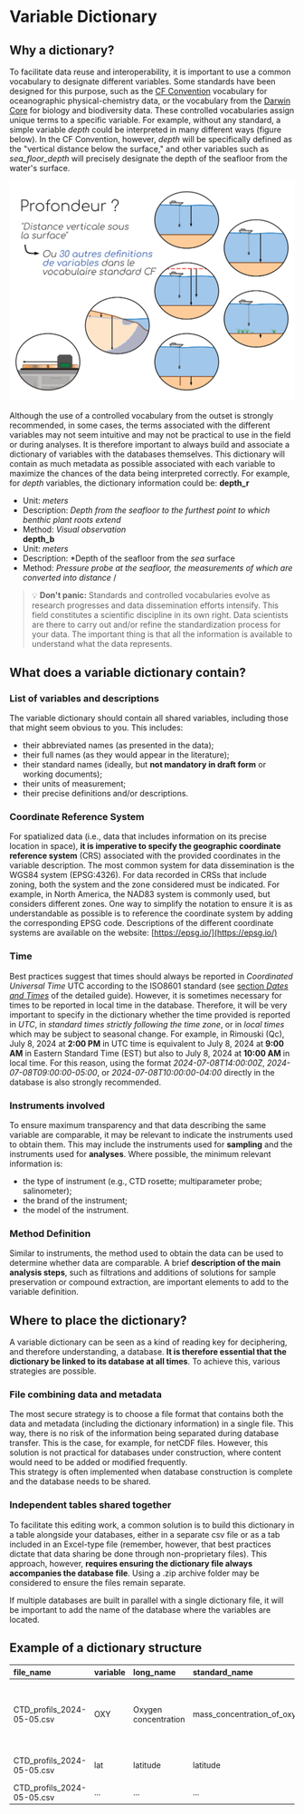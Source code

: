 # Variable Dictionary

## Why a dictionary?

To facilitate data reuse and interoperability, it is important to use a common vocabulary to designate different variables. Some standards have been designed for this purpose, such as the [CF Convention](https://cfconventions.org/) vocabulary for oceanographic physical-chemistry data, or the vocabulary from the [Darwin Core](https://dwc.tdwg.org/list/) for biology and biodiversity data. These controlled vocabularies assign unique terms to a specific variable. For example, without any standard, a simple variable _depth_ could be interpreted in many different ways (figure below). In the CF Convention, however, _depth_ will be specifically defined as the "vertical distance below the surface," and other variables such as *sea_floor_depth* will precisely designate the depth of the seafloor from the water's surface.  

![Exemple de profondeur](../assets/images/profondeur_standard.png)  

Although the use of a controlled vocabulary from the outset is strongly recommended, in some cases, the terms associated with the different variables may not seem intuitive and may not be practical to use in the field or during analyses. It is therefore important to always build and associate a dictionary of variables with the databases themselves. This dictionary will contain as much metadata as possible associated with each variable to maximize the chances of the data being interpreted correctly. For example, for *depth* variables, the dictionary information could be:
**depth_r**  
- Unit: *meters*  
- Description: *Depth from the seafloor to the furthest point to which benthic plant roots extend*  
- Method: *Visual observation*  
**depth_b**  
- Unit: *meters*  
- Description: *Depth of the seafloor from the *sea* surface  
- Method: *Pressure probe at the seafloor, the measurements of which are converted into distance*  /

> 💡 **Don't panic:** Standards and controlled vocabularies evolve as research progresses and data dissemination efforts intensify. This field constitutes a scientific discipline in its own right. Data scientists are there to carry out and/or refine the standardization process for your data. The important thing is that all the information is available to understand what the data represents.  

## What does a variable dictionary contain?

### List of variables and descriptions
The variable dictionary should contain all shared variables, including those that might seem obvious to you. This includes:

- their abbreviated names (as presented in the data);
- their full names (as they would appear in the literature);
- their standard names (ideally, but **not mandatory in draft form** or working documents);
- their units of measurement;
- their precise definitions and/or descriptions.  

### Coordinate Reference System  
For spatialized data (i.e., data that includes information on its precise location in space), **it is imperative to specify the geographic coordinate reference system** (CRS) associated with the provided coordinates in the variable description.
The most common system for data dissemination is the WGS84 system (EPSG:4326). For data recorded in CRSs that include zoning, both the system and the zone considered must be indicated. For example, in North America, the NAD83 system is commonly used, but considers different zones. One way to simplify the notation to ensure it is as understandable as possible is to reference the coordinate system by adding the corresponding EPSG code. Descriptions of the different coordinate systems are available on the website: [https://epsg.io/](https://epsg.io/)  

### Time  
Best practices suggest that times should always be reported in *Coordinated Universal Time* UTC according to the ISO8601 standard (see [section *Dates and Times*](http://10.0.2.5:8880/guide/recommendations/#21-dates-et-heures) of the detailed guide). However, it is sometimes necessary for times to be reported in local time in the database. Therefore, it will be very important to specify in the dictionary whether the time provided is reported in *UTC*, in *standard times strictly following the time zone*, or in *local times* which may be subject to seasonal change. For example, in Rimouski (Qc), July 8, 2024 at **2:00 PM** in UTC time is equivalent to July 8, 2024 at **9:00 AM** in Eastern Standard Time (EST) but also to July 8, 2024 at **10:00 AM** in local time. For this reason, using the format *2024-07-08T14:00:00Z*, *2024-07-08T09:00:00-05:00*, or *2024-07-08T10:00:00-04:00* directly in the database is also strongly recommended.  

### Instruments involved  
To ensure maximum transparency and that data describing the same variable are comparable, it may be relevant to indicate the instruments used to obtain them. This may include the instruments used for **sampling** and the instruments used for **analyses**. Where possible, the minimum relevant information is:

- the type of instrument (e.g., CTD rosette; multiparameter probe; salinometer);
- the brand of the instrument;
- the model of the instrument.  

### Method Definition  
Similar to instruments, the method used to obtain the data can be used to determine whether data are comparable. A brief **description of the main analysis steps**, such as filtrations and additions of solutions for sample preservation or compound extraction, are important elements to add to the variable definition.  

## Where to place the dictionary?  
A variable dictionary can be seen as a kind of reading key for deciphering, and therefore understanding, a database. **It is therefore essential that the dictionary be linked to its database at all times**. To achieve this, various strategies are possible.  

### File combining data and metadata  
The most secure strategy is to choose a file format that contains both the data and metadata (including the dictionary information) in a single file. This way, there is no risk of the information being separated during database transfer. This is the case, for example, for netCDF files. However, this solution is not practical for databases under construction, where content would need to be added or modified frequently.  
This strategy is often implemented when database construction is complete and the database needs to be shared.  

### Independent tables shared together
To facilitate this editing work, a common solution is to build this dictionary in a table alongside your databases, either in a separate csv file or as a tab included in an Excel-type file (remember, however, that best practices dictate that data sharing be done through non-proprietary files). This approach, however, **requires ensuring the dictionary file always accompanies the database file**. Using a .zip archive folder may be considered to ensure the files remain separate.  

If multiple databases are built in parallel with a single dictionary file, it will be important to add the name of the database where the variables are located.  

## Example of a dictionary structure  
| file_name | variable  | long_name | standard_name | unit | description | instruments | methode |
| :-------- | :-------- | :-------- | :------------ | :--- | :---------- | :---------- | :------ |
| CTD_profils_2024-05-05.csv | OXY | Oxygen concentration | mass_concentration_of_oxygen_in_sea_water | mg m-3 | Oxygen concentration in the water colomn | Oxygen probe on CTD - SeaBird - SBE43 | Direct measurments with post-calibration against laboratory analysis |
| CTD_profils_2024-05-05.csv | lat | latitude | latitude | degrees_north | WGS84 - epsg:4326; 5m precision | GPS - BRAND - MODEL | On the boat at the start of each profil |
| CTD_profils_2024-05-05.csv | ... | ... | ... | ... | ... | ... | ... |    
